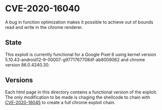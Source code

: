 # CVE-2020-16040
A bug in function optimization makes it possible to achieve out of bounds read and write in the chrome renderer. 

## State
This exploit is currently functional for a Google Pixel 6 using kernel version 5.10.43-android12-9-00007-g9771767708df-ab8009062 and chrome version 86.0.4240.30.

## Versions
Each html page in this directory contains a functional version of the exploit. The only modification to be made is chaging the shellcode to chain with [CVE-2020-16045](../CVE-2020-16045/) to create a full chrome exploit chain. 